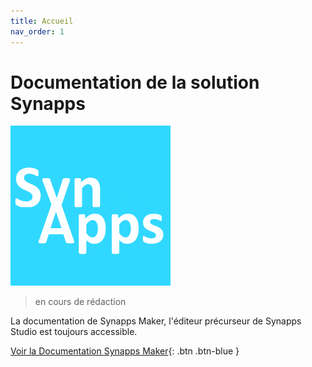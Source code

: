 ```yaml
---
title: Accueil
nav_order: 1
---
```




Documentation de la solution Synapps
====================================

![logo_256px](assets/logo_256px.png)

> en cours de rédaction

La documentation de Synapps Maker, l'éditeur précurseur de Synapps Studio est toujours accessible.

[Voir la Documentation Synapps Maker](./maker/README.md){: .btn .btn-blue }
